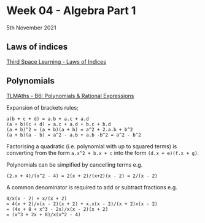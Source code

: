 # Week 04 - Algebra Part 1

5th November 2021

## Laws of indices

[Third Space Learning - Laws of Indices](https://thirdspacelearning.com/gcse-maths/algebra/laws-of-indices/)

## Polynomials

[TLMAths - B6: Polynomials & Rational Expressions](https://sites.google.com/view/tlmaths/home/a-level-maths/full-a-level/b-algebra-functions/b6-polynomials-rational-expressions?authuser=0)

Expansion of brackets rules;

```
a(b + c + d) = a.b + a.c + a.d
(a + b)(c + d) = a.c + a.d + b.c + b.d
(a + b)^2 = (a + b)(a + b) = a^2 + 2.a.b + b^2
(a + b)(a - b) = a^2 - a.b + a.b -b^2 = a^2 - b^2
```

Factorising a quadratic (i.e. polynomial with up to squared terms) is converting from the form `a.x^2 + b.x + c` into the form `(d.x + e)(f.x + g)`.

Polynomials can be simpified by cancelling terms e.g.

`(2.x + 4)/(x^2 - 4) = 2(x + 2)/(x+2)(x - 2) = 2/(x - 2)`

A common denominator is required to add or subtract fractions e.g.

```
4/x(x - 2) + x/(x + 2)
= 4(x + 2)/x(x - 2)(x + 2) + x.x(x - 2)/(x + 2)x(x - 2) 
= (4x + 8 + x^3 - 2x)/x(x - 2)(x + 2) 
= (x^3 + 2x + 8)/x(x^2 - 4)
```

